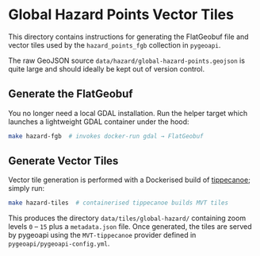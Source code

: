 # Global Hazard Points Vector Tiles

This directory contains instructions for generating the FlatGeobuf file and vector
tiles used by the `hazard_points_fgb` collection in `pygeoapi`.

The raw GeoJSON source `data/hazard/global-hazard-points.geojson` is quite large and
should ideally be kept out of version control.

## Generate the FlatGeobuf

You no longer need a local GDAL installation. Run the helper target which
launches a lightweight GDAL container under the hood:

```bash
make hazard-fgb  # invokes docker-run gdal → FlatGeobuf
```

## Generate Vector Tiles

Vector tile generation is performed with a Dockerised build of
[tippecanoe](https://github.com/mapbox/tippecanoe); simply run:

```bash
make hazard-tiles  # containerised tippecanoe builds MVT tiles
```

This produces the directory `data/tiles/global-hazard/` containing zoom levels
`0` – `15` plus a `metadata.json` file. Once generated, the tiles are served by
pygeoapi using the `MVT-tippecanoe` provider defined in
`pygeoapi/pygeoapi-config.yml`.
